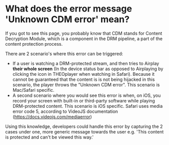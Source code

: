 # What does the error message 'Unknown CDM error' mean?

If you got to see this page, you probably know that CDM stands for Content Decryption Module, which is a component in the DRM pipeline, a part of the content protection process.

There are 2 scenario's where this error can be triggered:

- If a user is watching a DRM-protected stream, and then tries to Airplay **their whole screen** (In the device status bar  as opposed to Airplaying by clicking the icon in THEOplayer when watching in Safari). Because it cannot be guaranteed that the content is is not being hijacked in this scenario, the player throws the "Unknown CDM error". This scenario is Mac/Safari specific.
- A second scenario where you would see this error is when, on iOS, you record your screen with built-in or third-party software while playing DRM-protected content. This scenario is iOS specific.
Safari uses media error code 5, according to VideoJS documentation (https://docs.videojs.com/mediaerror)

Using this knowledge, developers could handle this error by capturing the 2 cases under one, more generic message towards the user e.g. 'This content is protected and can't be viewed this way.'